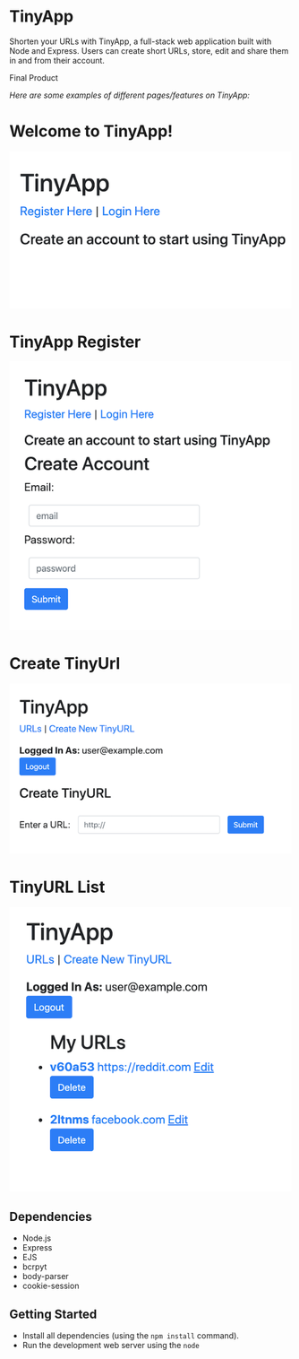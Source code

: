 # TinyApp

Shorten your URLs with TinyApp, a full-stack web application built with Node and Express. Users can create short URLs, store, edit and share them in and from their account.

Final Product

_Here are some examples of different pages/features on TinyApp:_

# Welcome to TinyApp!

![welcome](https://github.com/procadiana/TinyApp/blob/master/img/Welcome.png)


# TinyApp Register

![register](https://github.com/procadiana/TinyApp/blob/master/img/Create%20Account.png)


# Create TinyUrl

![register](https://github.com/procadiana/TinyApp/blob/master/img/Create%20TinyURL.png)


# TinyURL List

![register](https://github.com/procadiana/TinyApp/blob/master/img/Short%20URL%20list.png)



## Dependencies
- Node.js
- Express
- EJS
- bcrpyt
- body-parser
- cookie-session

## Getting Started
- Install all dependencies (using the `npm install` command).
- Run the development web server using the `node`



